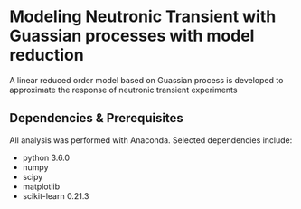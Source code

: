 # Modeling Neutronic Transient with Guassian processes with model reduction

A linear reduced order model based on Guassian process is developed to approximate the response of neutronic transient experiments


## Dependencies & Prerequisites

All analysis was performed with Anaconda.  Selected dependencies include:
 
 - python                    3.6.0              
 - numpy                              
 - scipy                             
 - matplotlib                          
 - scikit-learn              0.21.3
